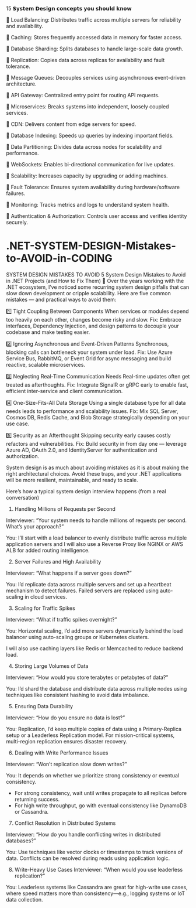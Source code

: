 15 𝗦𝘆𝘀𝘁𝗲𝗺 𝗗𝗲𝘀𝗶𝗴𝗻 𝗰𝗼𝗻𝗰𝗲𝗽𝘁𝘀 𝘆𝗼𝘂 𝘀𝗵𝗼𝘂𝗹𝗱 𝗸𝗻𝗼𝘄

🔹 Load Balancing: Distributes traffic across multiple servers for reliability and availability.

🔹 Caching: Stores frequently accessed data in memory for faster access.

🔹 Database Sharding: Splits databases to handle large-scale data growth.

🔹 Replication: Copies data across replicas for availability and fault tolerance.

🔹 Message Queues: Decouples services using asynchronous event-driven architecture.

🔹 API Gateway: Centralized entry point for routing API requests.

🔹 Microservices: Breaks systems into independent, loosely coupled services.

🔹 CDN: Delivers content from edge servers for speed.

🔹 Database Indexing: Speeds up queries by indexing important fields.

🔹 Data Partitioning: Divides data across nodes for scalability and performance.

🔹 WebSockets: Enables bi-directional communication for live updates.

🔹 Scalability: Increases capacity by upgrading or adding machines.

🔹 Fault Tolerance: Ensures system availability during hardware/software failures.

🔹 Monitoring: Tracks metrics and logs to understand system health.

🔹 Authentication & Authorization: Controls user access and verifies identity securely.



# .NET-SYSTEM-DESIGN-Mistakes-to-AVOID-in-CODING
SYSTEM DESIGN MISTAKES  TO AVOID
5 System Design Mistakes to Avoid in .NET Projects (and How to Fix Them) 🚩
Over the years working with the .NET ecosystem, I’ve noticed some recurring system design pitfalls that can slow down development or cripple scalability. Here are five common mistakes — and practical ways to avoid them:

1️⃣ Tight Coupling Between Components
When services or modules depend too heavily on each other, changes become risky and slow.
Fix: Embrace interfaces, Dependency Injection, and design patterns to decouple your codebase and make testing easier.

2️⃣ Ignoring Asynchronous and Event-Driven Patterns
Synchronous, blocking calls can bottleneck your system under load.
Fix: Use Azure Service Bus, RabbitMQ, or Event Grid for async messaging and build reactive, scalable microservices.

3️⃣ Neglecting Real-Time Communication Needs
Real-time updates often get treated as afterthoughts.
Fix: Integrate SignalR or gRPC early to enable fast, efficient inter-service and client communication.

4️⃣ One-Size-Fits-All Data Storage
Using a single database type for all data needs leads to performance and scalability issues.
Fix: Mix SQL Server, Cosmos DB, Redis Cache, and Blob Storage strategically depending on your use case.

5️⃣ Security as an Afterthought
Skipping security early causes costly refactors and vulnerabilities.
Fix: Build security in from day one — leverage Azure AD, OAuth 2.0, and IdentityServer for authentication and authorization.

System design is as much about avoiding mistakes as it is about making the right architectural choices. Avoid these traps, and your .NET applications will be more resilient, maintainable, and ready to scale.





Here’s how a typical system design interview happens (from a real conversation)

1. Handling Millions of Requests per Second 

Interviewer: “Your system needs to handle millions of requests per second. What’s your approach?” 

You: I’ll start with a load balancer to evenly distribute traffic across multiple application servers and I will also use a Reverse Proxy like NGINX or AWS ALB for added routing intelligence. 


2. Server Failures and High Availability 

Interviewer: “What happens if a server goes down?” 

You: I’d replicate data across multiple servers and set up a heartbeat mechanism to detect failures. Failed servers are replaced using auto-scaling in cloud services. 


3. Scaling for Traffic Spikes 

Interviewer: “What if traffic spikes overnight?” 

You: Horizontal scaling, I’d add more servers dynamically behind the load balancer using auto-scaling groups or Kubernetes clusters. 

I will also use caching layers like Redis or Memcached to reduce backend load. 

4. Storing Large Volumes of Data 

Interviewer: “How would you store terabytes or petabytes of data?” 

You: I’d shard the database and distribute data across multiple nodes using techniques like consistent hashing to avoid data imbalance. 

5. Ensuring Data Durability 

Interviewer: “How do you ensure no data is lost?” 

You: Replication, I’d keep multiple copies of data using a Primary-Replica setup or a Leaderless Replication model.  For mission-critical systems, multi-region replication ensures disaster recovery. 


6. Dealing with Write Performance Issues 

Interviewer: “Won’t replication slow down writes?” 

You: It depends on whether we prioritize strong consistency or eventual consistency. 
- For strong consistency, wait until writes propagate to all replicas before returning success. 
- For high write throughput, go with eventual consistency like DynamoDB or Cassandra. 

7. Conflict Resolution in Distributed Systems 

Interviewer: “How do you handle conflicting writes in distributed databases?” 

You: Use techniques like vector clocks or timestamps to track versions of data. Conflicts can be resolved during reads using application logic. 

8. Write-Heavy Use Cases
Interviewer: “When would you use leaderless replication?” 

You: Leaderless systems like Cassandra are great for high-write use cases, where speed matters more than consistency—e.g., logging systems or IoT data collection. 




